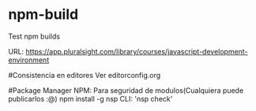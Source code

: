 # npm-build
Test npm builds

URL: https://app.pluralsight.com/library/courses/javascript-development-environment


#Consistencia en editores
Ver editorconfig.org

#Package Manager
NPM:
Para seguridad de modulos(Cualquiera puede publicarlos :@)
npm install -g nsp 
CLI: 'nsp check'